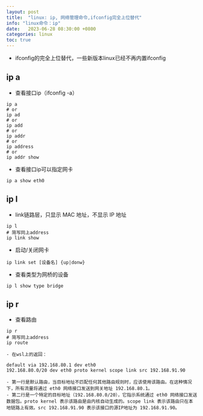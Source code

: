 ```yaml
---
layout: post
title:  "linux: ip, 网络管理命令,ifconfig完全上位替代"
info: "linux命令：ip"
date:   2023-06-28 08:30:00 +0800
categories: linux
toc: true
---
```



- ifconfig的完全上位替代，一些新版本linux已经不再内置ifconfig




## ip a

- 查看接口ip（ifconfig -a）
```
ip a
# or
ip ad
# or 
ip add
# or 
ip addr
# or 
ip address
# or
ip addr show
```

- 查看接口ip可以指定网卡
```
ip a show eth0
```

## ip l

- link链路层，只显示 MAC 地址，不显示 IP 地址
```
ip l
# 简写同上address
ip link show
```

- 启动/关闭网卡
```
ip link set [设备名] {up|donw}
```

- 查看类型为网桥的设备
```
ip l show type bridge
```

## ip r

- 查看路由
```
ip r
# 简写同上address
ip route
```
    - 在wsl上的返回：
```
default via 192.168.80.1 dev eth0
192.168.80.0/20 dev eth0 proto kernel scope link src 192.168.91.90
```
    - 第一行是默认路由，当目标地址不匹配任何其他路由规则时，应该使用该路由。在这种情况下，所有流量将通过 eth0 网络接口发送到网关地址 192.168.80.1。
    - 第二行是一个特定的目标地址（192.168.80.0/20），它指示系统通过 eth0 网络接口发送数据包。proto kernel 表示该路由是由内核自动生成的。scope link 表示该路由只在本地链路上有效。src 192.168.91.90 表示该接口的源IP地址为 192.168.91.90。










